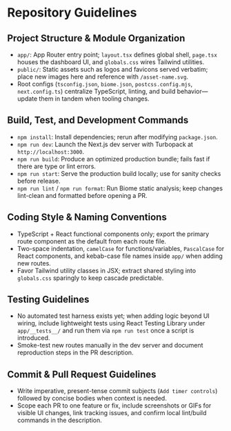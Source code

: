 # Repository Guidelines

## Project Structure & Module Organization
- `app/`: App Router entry point; `layout.tsx` defines global shell, `page.tsx` houses the dashboard UI, and `globals.css` wires Tailwind utilities.
- `public/`: Static assets such as logos and favicons served verbatim; place new images here and reference with `/asset-name.svg`.
- Root configs (`tsconfig.json`, `biome.json`, `postcss.config.mjs`, `next.config.ts`) centralize TypeScript, linting, and build behavior—update them in tandem when tooling changes.

## Build, Test, and Development Commands
- `npm install`: Install dependencies; rerun after modifying `package.json`.
- `npm run dev`: Launch the Next.js dev server with Turbopack at `http://localhost:3000`.
- `npm run build`: Produce an optimized production bundle; fails fast if there are type or lint errors.
- `npm run start`: Serve the production build locally; use for sanity checks before release.
- `npm run lint` / `npm run format`: Run Biome static analysis; keep changes lint-clean and formatted before opening a PR.

## Coding Style & Naming Conventions
- TypeScript + React functional components only; export the primary route component as the default from each route file.
- Two-space indentation, `camelCase` for functions/variables, `PascalCase` for React components, and kebab-case file names inside `app/` when adding new routes.
- Favor Tailwind utility classes in JSX; extract shared styling into `globals.css` sparingly to keep cascade predictable.

## Testing Guidelines
- No automated test harness exists yet; when adding logic beyond UI wiring, include lightweight tests using React Testing Library under `app/__tests__/` and run them via `npm run test` once a script is introduced.
- Smoke-test new routes manually in the dev server and document reproduction steps in the PR description.

## Commit & Pull Request Guidelines
- Write imperative, present-tense commit subjects (`Add timer controls`) followed by concise bodies when context is needed.
- Scope each PR to one feature or fix, include screenshots or GIFs for visible UI changes, link tracking issues, and confirm local lint/build commands in the description.

